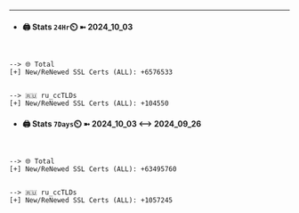 

---
- #### 🖨️ **Stats** `24Hr`⏲️ ➼ 2024_10_03
```console


--> 🌐 Total
[+] New/ReNewed SSL Certs (ALL): +6576533


--> 🇷🇺 ru_ccTLDs
[+] New/ReNewed SSL Certs (ALL): +104550

```

- #### 🖨️ **Stats** `7Days`⏲️ ➼ 2024_10_03 <--> 2024_09_26
```console


--> 🌐 Total
[+] New/ReNewed SSL Certs (ALL): +63495760


--> 🇷🇺 ru_ccTLDs
[+] New/ReNewed SSL Certs (ALL): +1057245

```

